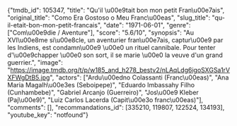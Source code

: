 {"tmdb_id": 105347, "title": "Qu'il \u00e9tait bon mon petit Fran\u00e7ais", "original_title": "Como Era Gostoso o Meu Franc\u00eas", "slug_title": "qu-il-etait-bon-mon-petit-francais", "date": "1971-06-01", "genre": ["Com\u00e9die / Aventure"], "score": "5.6/10", "synopsis": "Au XVI\u00e8me si\u00e8cle, un aventurier fran\u00e7ais, captur\u00e9 par les Indiens, est condamn\u00e9 \u00e0 un rituel cannibale. Pour tenter d'\u00e9chapper \u00e0 son sort, il se marie \u00e0 la veuve d'un grand guerrier.", "image": "https://image.tmdb.org/t/p/w185_and_h278_bestv2/nLAqLdg6igoSXGSa1rVXFWgDtB5.jpg", "actors": ["Ardu\u00edno Colassanti (Franc\u00eas)", "Ana Maria Magalh\u00e3es (Seboipepe)", "Eduardo Imbassahy Filho (Cunhambebe)", "Gabriel Arcanjo (Guerreiro)", "Jos\u00e9 Kleber (Paj\u00e9)", "Luiz Carlos Lacerda (Capit\u00e3o franc\u00eas)"], "comments": [], "recommandations_id": [335210, 119807, 122524, 134193], "youtube_key": "notfound"}